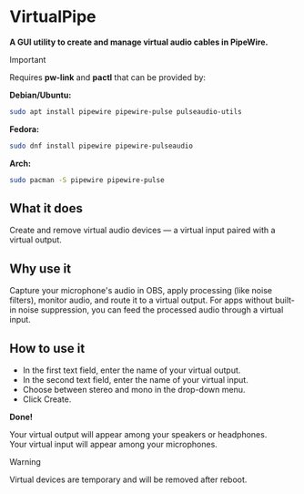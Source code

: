 # VirtualPipe
**A GUI utility to create and manage virtual audio cables in PipeWire.**  
  
> [!IMPORTANT]
> Requires **pw-link** and **pactl** that can be provided by:  
>    
> **Debian/Ubuntu:**
> ```bash
> sudo apt install pipewire pipewire-pulse pulseaudio-utils
>  ```
> **Fedora:**
> ```bash
> sudo dnf install pipewire pipewire-pulseaudio  
> ```
> **Arch:**
> ```bash
> sudo pacman -S pipewire pipewire-pulse
> ```

  
## What it does
Create and remove virtual audio devices — a virtual input paired with a virtual output.

## Why use it
Capture your microphone's audio in OBS, apply processing (like noise filters), monitor audio, and route it to a virtual output.
For apps without built-in noise suppression, you can feed the processed audio through a virtual input.

## How to use it
* In the first text field, enter the name of your virtual output.
* In the second text field, enter the name of your virtual input.
* Choose between stereo and mono in the drop-down menu.
* Click Create.  
  
**Done!**

Your virtual output will appear among your speakers or headphones.  
Your virtual input will appear among your microphones.  

> [!WARNING]
> Virtual devices are temporary and will be removed after reboot.
